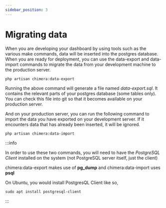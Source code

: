 ```yaml
---
sidebar_position: 3
---
```


# Migrating data

When you are developing your dashboard by using tools such as the various make commands, data will be inserted into the postgres database.
When you are ready for deployment, you can use the data-export and data-import commands to migrate the data from your development machine
to the production server.

```
php artisan chimera:data-export
```

Running the above command will generate a file named *data-export.sql*. It contains the relevant parts of your postgres database (some tables only).
You can check this file into git so that it becomes available on your production server.

And on your production server, you can run the following command to import the data you have exported on your development server. If it encounters data 
that has already been inserted, it will be ignored.

```
php artisan chimera:data-import
```

:::info

In order to use these two commands, you will need to have the *PostgreSQL Client* installed on the system (not PostgreSQL server itself, just the client)

chimera:data-export makes use of **pg_dump** and chimera:data-import uses **psql**

On Ubuntu, you would install PostgresQL Client like so,

```
sudo apt install postgresql-client
```

:::